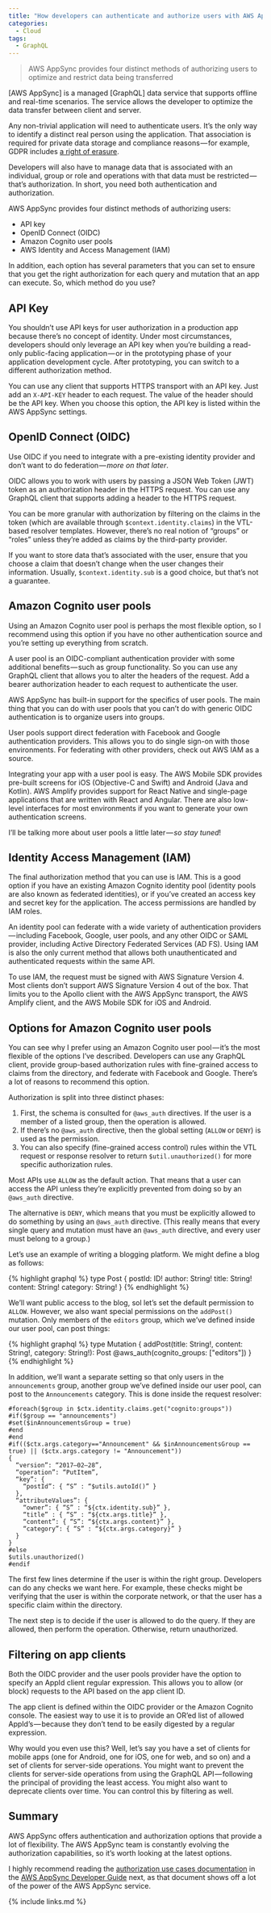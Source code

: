 ```yaml
---
title: "How developers can authenticate and authorize users with AWS AppSync"
categories:
  - Cloud
tags:
  - GraphQL
---
```


> AWS AppSync provides four distinct methods of authorizing users to optimize and restrict data being transferred

[AWS AppSync] is a managed [GraphQL] data service that supports offline and real-time scenarios. The service allows the developer to optimize the data transfer between client and server.

Any non-trivial application will need to authenticate users. It’s the only way to identify a distinct real person using the application. That association is required for private data storage and compliance reasons — for example, GDPR includes [a right of erasure](https://gdpr-info.eu/art-17-gdpr/).

Developers will also have to manage data that is associated with an individual, group or role and operations with that data must be restricted — that’s authorization. In short, you need both authentication and authorization.

AWS AppSync provides four distinct methods of authorizing users:

* API key
* OpenID Connect (OIDC)
* Amazon Cognito user pools
* AWS Identity and Access Management (IAM)

In addition, each option has several parameters that you can set to ensure that you get the right authorization for each query and mutation that an app can execute. So, which method do you use?

## API Key

You shouldn’t use API keys for user authorization in a production app because there’s no concept of identity. Under most circumstances, developers should only leverage an API key when you’re building a read-only public-facing application — or in the prototyping phase of your application development cycle. After prototyping, you can switch to a different authorization method.

You can use any client that supports HTTPS transport with an API key. Just add an `X-API-KEY` header to each request. The value of the header should be the API key. When you choose this option, the API key is listed within the AWS AppSync settings.

## OpenID Connect (OIDC)

Use OIDC if you need to integrate with a pre-existing identity provider and don’t want to do federation — _more on that later_.

OIDC allows you to work with users by passing a JSON Web Token (JWT) token as an authorization header in the HTTPS request. You can use any GraphQL client that supports adding a header to the HTTPS request.

You can be more granular with authorization by filtering on the claims in the token (which are available through `$context.identity.claims`) in the VTL-based resolver templates. However, there’s no real notion of “groups” or “roles” unless they’re added as claims by the third-party provider.

If you want to store data that’s associated with the user, ensure that you choose a claim that doesn’t change when the user changes their information. Usually, `$context.identity.sub` is a good choice, but that’s not a guarantee.

## Amazon Cognito user pools

Using an Amazon Cognito user pool is perhaps the most flexible option, so I recommend using this option if you have no other authentication source and you’re setting up everything from scratch.

A user pool is an OIDC-compliant authentication provider with some additional benefits — such as group functionality. So you can use any GraphQL client that allows you to alter the headers of the request. Add a bearer authorization header to each request to authenticate the user.

AWS AppSync has built-in support for the specifics of user pools. The main thing that you can do with user pools that you can’t do with generic OIDC authentication is to organize users into groups.

User pools support direct federation with Facebook and Google authentication providers. This allows you to do single sign-on with those environments. For federating with other providers, check out AWS IAM as a source.

Integrating your app with a user pool is easy. The AWS Mobile SDK provides pre-built screens for iOS (Objective-C and Swift) and Android (Java and Kotlin). AWS Amplify provides support for React Native and single-page applications that are written with React and Angular. There are also low-level interfaces for most environments if you want to generate your own authentication screens.

I’ll be talking more about user pools a little later — _so stay tuned_!

## Identity Access Management (IAM)

The final authorization method that you can use is IAM. This is a good option if you have an existing Amazon Cognito identity pool (identity pools are also known as federated identities), or if you’ve created an access key and secret key for the application. The access permissions are handled by IAM roles.

An identity pool can federate with a wide variety of authentication providers — including Facebook, Google, user pools, and any other OIDC or SAML provider, including Active Directory Federated Services (AD FS). Using IAM is also the only current method that allows both unauthenticated and authenticated requests within the same API.

To use IAM, the request must be signed with AWS Signature Version 4. Most clients don’t support AWS Signature Version 4 out of the box. That limits you to the Apollo client with the AWS AppSync transport, the AWS Amplify client, and the AWS Mobile SDK for iOS and Android.

## Options for Amazon Cognito user pools

You can see why I prefer using an Amazon Cognito user pool — it’s the most flexible of the options I’ve described. Developers can use any GraphQL client, provide group-based authorization rules with fine-grained access to claims from the directory, and federate with Facebook and Google. There’s a lot of reasons to recommend this option.

Authorization is split into three distinct phases:

1. First, the schema is consulted for `@aws_auth` directives. If the user is a member of a listed group, then the operation is allowed.
2. If there’s no `@aws_auth` directive, then the global setting (`ALLOW` or `DENY`) is used as the permission.
3. You can also specify (fine-grained access control) rules within the VTL request or response resolver to return `$util.unauthorized()` for more specific authorization rules.

Most APIs use `ALLOW` as the default action. That means that a user can access the API unless they’re explicitly prevented from doing so by an `@aws_auth` directive.

The alternative is `DENY`, which means that you must be explicitly allowed to do something by using an `@aws_auth` directive. (This really means that every single query and mutation must have an `@aws_auth` directive, and every user must belong to a group.)

Let’s use an example of writing a blogging platform. We might define a blog as follows:

{% highlight graphql %}
type Post {
  postId: ID!
  author: String!
  title: String!
  content: String!
  category: String!
}
{% endhighlight %}

We’ll want public access to the blog, sol let’s set the default permission to `ALLOW`. However, we also want special permissions on the `addPost()` mutation. Only members of the `editors` group, which we’ve defined inside our user pool, can post things:

{% highlight graphql %}
type Mutation {
  addPost(title: String!, content: String!, category: String!): Post
  @aws_auth(cognito_groups: ["editors"])
}
{% endhighlight %}

In addition, we’ll want a separate setting so that only users in the `announcements` group, another group we’ve defined inside our user pool, can post to the `Announcements` category. This is done inside the request resolver:

```
#foreach($group in $ctx.identity.claims.get("cognito:groups"))
#if($group == "announcements")
#set($inAnnouncementsGroup = true)
#end
#end
#if(($ctx.args.category=="Announcement" && $inAnnouncementsGroup == true) || ($ctx.args.category != "Announcement"))
{
  “version”: “2017–02–28”,
  “operation”: “PutItem”,
  “key”: {
    “postId”: { “S” : “$utils.autoId()” }
  },
  “attributeValues”: {
    “owner”: { “S” : “${ctx.identity.sub}” },
    “title” : { “S” : “${ctx.args.title}” },
    “content”: { “S”: “${ctx.args.content}” },
    “category”: { “S” : “${ctx.args.category}” }
  }
}
#else
$utils.unauthorized()
#endif
```

The first few lines determine if the user is within the right group. Developers can do any checks we want here. For example, these checks might be verifying that the user is within the corporate network, or that the user has a specific claim within the directory.

The next step is to decide if the user is allowed to do the query. If they are allowed, then perform the operation. Otherwise, return unauthorized.

## Filtering on app clients

Both the OIDC provider and the user pools provider have the option to specify an AppId client regular expression. This allows you to allow (or block) requests to the API based on the app client ID.

The app client is defined within the OIDC provider or the Amazon Cognito console. The easiest way to use it is to provide an OR’ed list of allowed AppId’s — because they don’t tend to be easily digested by a regular expression.

Why would you even use this? Well, let’s say you have a set of clients for mobile apps (one for Android, one for iOS, one for web, and so on) and a set of clients for server-side operations. You might want to prevent the clients for server-side operations from using the GraphQL API — following the principal of providing the least access. You might also want to deprecate clients over time. You can control this by filtering as well.

## Summary

AWS AppSync offers authentication and authorization options that provide a lot of flexibility. The AWS AppSync team is constantly evolving the authorization capabilities, so it’s worth looking at the latest options.

I highly recommend reading the [authorization use cases documentation](https://docs.aws.amazon.com/appsync/latest/devguide/security-authorization-use-cases.html) in the [AWS AppSync Developer Guide](https://docs.aws.amazon.com/appsync/latest/devguide/welcome.html) next, as that document shows off a lot of the power of the AWS AppSync service.

{% include links.md %}

